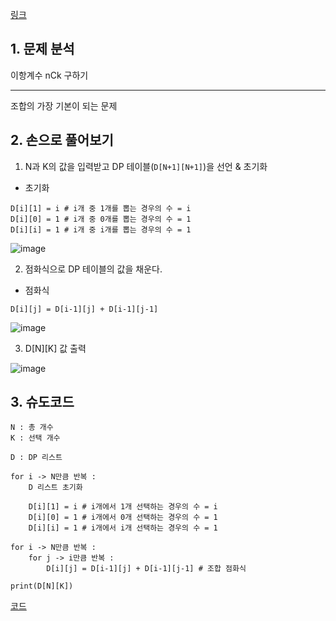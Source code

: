 [링크](https://www.acmicpc.net/problem/11050)

## 1. 문제 분석

이항계수 nCk 구하기 

---

조합의 가장 기본이 되는 문제

## 2. 손으로 풀어보기 

1. N과 K의 값을 입력받고 DP 테이블(`D[N+1][N+1]`)을 선언 & 초기화 

- 초기화 
```
D[i][1] = i # i개 중 1개를 뽑는 경우의 수 = i
D[i][0] = 1 # i개 중 0개를 뽑는 경우의 수 = 1
D[i][i] = 1 # i개 중 i개를 뽑는 경우의 수 = 1
```

![image](../../image/day24/70번_001.png)

2. 점화식으로 DP 테이블의 값을 채운다.

- 점화식
```
D[i][j] = D[i-1][j] + D[i-1][j-1]
```

![image](../../image/day24/70번_002.png)

3. D[N][K] 값 출력 

![image](../../image/day24/70번_003.png)

## 3. 슈도코드 

``` 
N : 총 개수 
K : 선택 개수 

D : DP 리스트

for i -> N만큼 반복 : 
    D 리스트 초기화 

    D[i][1] = i # i개에서 1개 선택하는 경우의 수 = i
    D[i][0] = 1 # i개에서 0개 선택하는 경우의 수 = 1
    D[i][i] = 1 # i개에서 i개 선택하는 경우의 수 = 1

for i -> N만큼 반복 : 
    for j -> i만큼 반복 : 
        D[i][j] = D[i-1][j] + D[i-1][j-1] # 조합 점화식 

print(D[N][K])

```

[코드](../../code/day24/76_이항계수구하기1.py)
